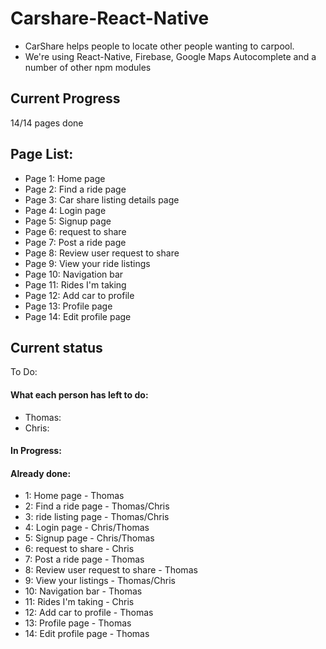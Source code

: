 # Carshare-React-Native

* CarShare helps people to locate other people wanting to carpool.
* We're using React-Native, Firebase, Google Maps Autocomplete and a number of other npm modules

## Current Progress

14/14 pages done

## Page List:

* Page 1: Home page
* Page 2: Find a ride page
* Page 3: Car share listing details page
* Page 4: Login page
* Page 5: Signup page
* Page 6: request to share
* Page 7: Post a ride page
* Page 8: Review user request to share
* Page 9: View your ride listings
* Page 10: Navigation bar
* Page 11: Rides I'm taking
* Page 12: Add car to profile
* Page 13: Profile page
* Page 14: Edit profile page

## Current status

To Do:

#### What each person has left to do:

* Thomas:
* Chris:

#### In Progress:


#### Already done:

* 1: Home page - Thomas
* 2: Find a ride page -  Thomas/Chris
* 3: ride listing page - Thomas/Chris
* 4: Login page - Chris/Thomas  
* 5: Signup page - Chris/Thomas
* 6: request to share - Chris
* 7: Post a ride page - Thomas
* 8: Review user request to share - Thomas
* 9: View your listings - Thomas/Chris
* 10: Navigation bar - Thomas
* 11: Rides I'm taking - Chris
* 12: Add car to profile - Thomas
* 13: Profile page - Thomas
* 14: Edit profile page - Thomas
